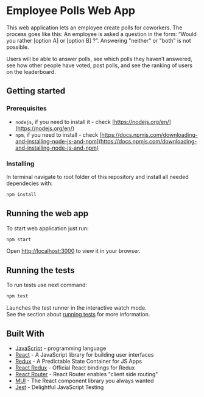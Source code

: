 # Employee Polls Web App

This web application lets an employee create polls for coworkers. The process goes like this: An employee is asked a question in the form: “Would you rather [option A] or [option B] ?”. Answering "neither" or "both" is not possible.

Users will be able to answer polls, see which polls they haven’t answered, see how other people have voted, post polls, and see the ranking of users on the leaderboard.

## Getting started

### Prerequisites

- `nodejs`, if you need to install it - check [https://nodejs.org/en/](https://nodejs.org/en/)
- `npm`, if you need to install - check [https://docs.npmjs.com/downloading-and-installing-node-js-and-npm](https://docs.npmjs.com/downloading-and-installing-node-js-and-npm)

### Installing

In terminal navigate to root folder of this repository and install all needed dependecies with:

```bash
npm install
```

## Running the web app

To start web application just run:

```bash
npm start
```

Open [http://localhost:3000](http://localhost:3000) to view it in your browser.

## Running the tests

To run tests use next command:

```bash
npm test
```

Launches the test runner in the interactive watch mode.\
See the section about [running tests](https://facebook.github.io/create-react-app/docs/running-tests) for more information.

## Built With

- [JavaScript](https://www.javascript.com/) - programming language
- [React](https://reactjs.org/) - A JavaScript library for building user interfaces
- [Redux](https://redux.js.org/) - A Predictable State Container for JS Apps
- [React Redux](https://react-redux.js.org/) - Official React bindings for Redux
- [React Router](https://reactrouter.com/en/main) - React Router enables "client side routing"
- [MUI](https://mui.com/) - The React component library you always wanted
- [Jest](https://jestjs.io/) - Delightful JavaScript Testing
